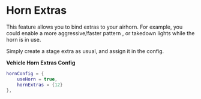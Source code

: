 # Horn Extras

This feature allows you to bind extras to your airhorn. For example, you could enable a more aggressive/faster pattern , or takedown lights while the horn is in use.

Simply create a stage extra as usual, and assign it in the config.

**Vehicle Horn Extras Config**

```lua
hornConfig = {
    useHorn = true,
    hornExtras = {12}
},
```
